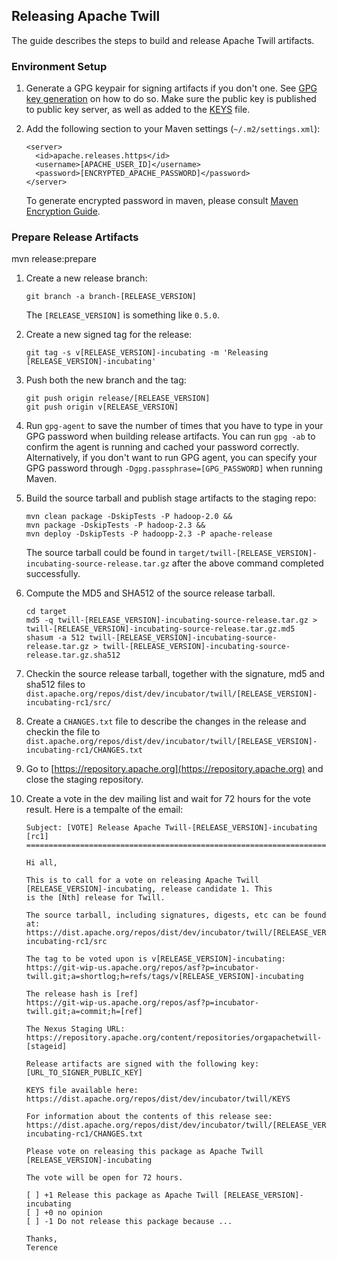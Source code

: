 <!--
 Licensed to the Apache Software Foundation (ASF) under one
 or more contributor license agreements.  See the NOTICE file
 distributed with this work for additional information
 regarding copyright ownership.  The ASF licenses this file
 to you under the Apache License, Version 2.0 (the
 "License"); you may not use this file except in compliance
 with the License.  You may obtain a copy of the License at

     http://www.apache.org/licenses/LICENSE-2.0

 Unless required by applicable law or agreed to in writing, software
 distributed under the License is distributed on an "AS IS" BASIS,
 WITHOUT WARRANTIES OR CONDITIONS OF ANY KIND, either express or implied.
 See the License for the specific language governing permissions and
 limitations under the License.
-->

<head>
  <title>Release Guide</title>
</head>

## Releasing Apache Twill

The guide describes the steps to build and release Apache Twill artifacts.

### Environment Setup

1. Generate a GPG keypair for signing artifacts if you don't one.
   See [GPG key generation](http://www.apache.org/dev/openpgp.html#generate-key) on how to do so.
   Make sure the public key is published to public key server, as well as added to the
   [KEYS](https://dist.apache.org/repos/dist/release/incubator/twill/KEYS) file.
1. Add the following section to your Maven settings (`~/.m2/settings.xml`):

   ```
   <server>
     <id>apache.releases.https</id>
     <username>[APACHE_USER_ID]</username>
     <password>[ENCRYPTED_APACHE_PASSWORD]</password>
   </server>
   ```
   To generate encrypted password in maven, please consult
   [Maven Encryption Guide](http://maven.apache.org/guides/mini/guide-encryption.html).

### Prepare Release Artifacts

mvn release:prepare

1. Create a new release branch:

   ```
   git branch -a branch-[RELEASE_VERSION]
   ```
   The `[RELEASE_VERSION]` is something like `0.5.0`.

1. Create a new signed tag for the release:

   ```
   git tag -s v[RELEASE_VERSION]-incubating -m 'Releasing [RELEASE_VERSION]-incubating'
   ```
1. Push both the new branch and the tag:

   ```
   git push origin release/[RELEASE_VERSION]
   git push origin v[RELEASE_VERSION]
   ```
1. Run `gpg-agent` to save the number of times that you have to type in your GPG password
   when building release artifacts. You can run `gpg -ab` to confirm the agent is running and
   cached your password correctly. Alternatively, if you don't want to run GPG agent, you can
   specify your GPG password through `-Dgpg.passphrase=[GPG_PASSWORD]` when running Maven.
1. Build the source tarball and publish stage artifacts to the staging repo:

   ```
   mvn clean package -DskipTests -P hadoop-2.0 && 
   mvn package -DskipTests -P hadoop-2.3 && 
   mvn deploy -DskipTests -P hadoopp-2.3 -P apache-release
   ```
   The source tarball could be found in `target/twill-[RELEASE_VERSION]-incubating-source-release.tar.gz`
   after the above command completed successfully.
1. Compute the MD5 and SHA512 of the source release tarball.   

   ```
   cd target
   md5 -q twill-[RELEASE_VERSION]-incubating-source-release.tar.gz > twill-[RELEASE_VERSION]-incubating-source-release.tar.gz.md5
   shasum -a 512 twill-[RELEASE_VERSION]-incubating-source-release.tar.gz > twill-[RELEASE_VERSION]-incubating-source-release.tar.gz.sha512
   ```
1. Checkin the source release tarball, together with the signature, md5 and sha512 files to `dist.apache.org/repos/dist/dev/incubator/twill/[RELEASE_VERSION]-incubating-rc1/src/`
1. Create a `CHANGES.txt` file to describe the changes in the release and checkin the file to `dist.apache.org/repos/dist/dev/incubator/twill/[RELEASE_VERSION]-incubating-rc1/CHANGES.txt`
1. Go to [https://repository.apache.org](https://repository.apache.org) and close the staging repository.
1. Create a vote in the dev mailing list and wait for 72 hours for the vote result. Here is a tempalte of the email:

   ```
   Subject: [VOTE] Release Apache Twill-[RELEASE_VERSION]-incubating [rc1]
   =======================================================================
   
   Hi all,

   This is to call for a vote on releasing Apache Twill [RELEASE_VERSION]-incubating, release candidate 1. This
   is the [Nth] release for Twill.
   
   The source tarball, including signatures, digests, etc can be found at:
   https://dist.apache.org/repos/dist/dev/incubator/twill/[RELEASE_VERSION]-incubating-rc1/src
   
   The tag to be voted upon is v[RELEASE_VERSION]-incubating:
   https://git-wip-us.apache.org/repos/asf?p=incubator-twill.git;a=shortlog;h=refs/tags/v[RELEASE_VERSION]-incubating
   
   The release hash is [ref]
   https://git-wip-us.apache.org/repos/asf?p=incubator-twill.git;a=commit;h=[ref]
   
   The Nexus Staging URL:
   https://repository.apache.org/content/repositories/orgapachetwill-[stageid]
   
   Release artifacts are signed with the following key:
   [URL_TO_SIGNER_PUBLIC_KEY]
   
   KEYS file available here:
   https://dist.apache.org/repos/dist/dev/incubator/twill/KEYS
   
   For information about the contents of this release see:
   https://dist.apache.org/repos/dist/dev/incubator/twill/[RELEASE_VERSION]-incubating-rc1/CHANGES.txt
   
   Please vote on releasing this package as Apache Twill [RELEASE_VERSION]-incubating
   
   The vote will be open for 72 hours.
   
   [ ] +1 Release this package as Apache Twill [RELEASE_VERSION]-incubating
   [ ] +0 no opinion
   [ ] -1 Do not release this package because ...
   
   Thanks,
   Terence
   ```
